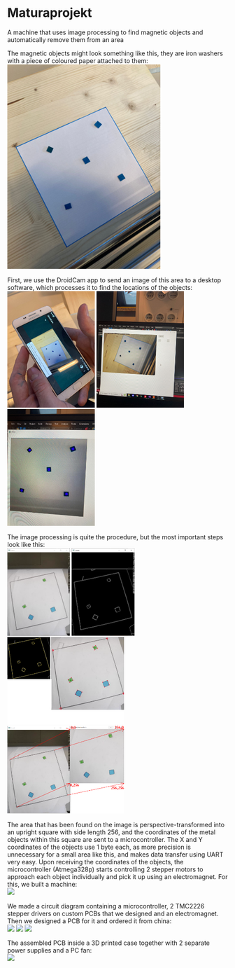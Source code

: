# Maturaprojekt
A machine that uses image processing to find magnetic objects and automatically remove them from an area

The magnetic objects might look something like this, they are iron washers with a piece of coloured paper attached to them: <br />
<img src="https://github.com/BetterRage/Maturaprojekt/blob/master/Bilder/IMG-20220521-WA0000.jpg" width=350>

First, we use the DroidCam app to send an image of this area to a desktop software, which processes it to find the locations of the objects: <br />
<img src="https://github.com/BetterRage/Maturaprojekt/blob/master/Bilder/IMG-20220521-WA0001.jpg" width=200>
<img src="https://github.com/BetterRage/Maturaprojekt/blob/master/Bilder/IMG-20220521-WA0003.jpg" width=200>
<img src="https://github.com/BetterRage/Maturaprojekt/blob/master/Bilder/IMG-20220521-WA0004.jpg" width=200>

The image processing is quite the procedure, but the most important steps look like this: <br />
<img src="https://github.com/BetterRage/Maturaprojekt/blob/master/Presentation/input.PNG" height=200>
<img src="https://github.com/BetterRage/Maturaprojekt/blob/master/Presentation/canny.PNG" height=200>
<img src="https://github.com/BetterRage/Maturaprojekt/blob/master/Presentation/canny-corners.png" height=200>
<img src="https://github.com/BetterRage/Maturaprojekt/blob/master/Presentation/input-perspective.png" height=200>
<br />

The area that has been found on the image is perspective-transformed into an upright square with side length 256, and the coordinates of the metal objects within this square are sent to a microcontroller. The X and Y coordinates of the objects use 1 byte each, as more precision is unnecessary for a small area like this, and makes data transfer using UART very easy. Upon receiving the coordinates of the objects, the microcontroller (Atmega328p) starts controlling 2 stepper motors to approach each object individually and pick it up using an electromagnet. For this, we built a machine: <br />
<img src="https://github.com/BetterRage/Maturaprojekt/blob/master/Bilder/Bild1.png" width=350>

We made a circuit diagram containing a microcontroller, 2 TMC2226 stepper drivers on custom PCBs that we designed and an electromagnet. Then we designed a PCB for it and ordered it from china: <br /> 
<img src="https://github.com/BetterRage/Maturaprojekt/blob/master/Bilder/Schaltung.PNG" height=200>
<img src="https://github.com/BetterRage/Maturaprojekt/blob/master/Bilder/copperbottom.png" height=200>
<img src="https://github.com/BetterRage/Maturaprojekt/blob/master/Bilder/coppertop.PNG" height=200>

The assembled PCB inside a 3D printed case together with 2 separate power supplies and a PC fan: <br />
<img src="https://github.com/BetterRage/Maturaprojekt/blob/master/Bilder/edited.jpg" width=350>

